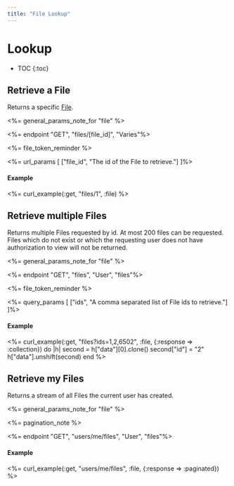 ```yaml
---
title: "File Lookup"
---
```


# Lookup

* TOC
{:toc}

## Retrieve a File

Returns a specific [File](/reference/resources/file/).

<%= general_params_note_for "file" %>

<%= endpoint "GET", "files/[file_id]", "Varies"%>

<%= file_token_reminder %>

<%= url_params [
    ["file_id", "The id of the File to retrieve."]
]%>

#### Example

<%= curl_example(:get, "files/1", :file) %>

## Retrieve multiple Files

Returns multiple Files requested by id. At most 200 files can be requested. Files which do not exist or which the requesting user does not have authorization to view will not be returned.

<%= general_params_note_for "file" %>

<%= endpoint "GET", "files", "User", "files"%>

<%= file_token_reminder %>

<%= query_params [
    ["ids", "A comma separated list of File ids to retrieve."]
]%>

#### Example

<%= curl_example(:get, "files?ids=1,2,6502", :file, {:response => :collection}) do |h|
    second = h["data"][0].clone()
    second["id"] = "2"
    h["data"].unshift(second)
end %>

## Retrieve my Files

Returns a stream of all Files the current user has created.

<%= general_params_note_for "file" %>

<%= pagination_note %>

<%= endpoint "GET", "users/me/files", "User", "files"%>

#### Example

<%= curl_example(:get, "users/me/files", :file, {:response => :paginated}) %>
